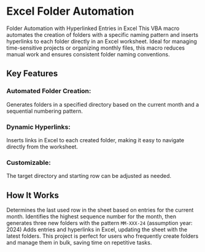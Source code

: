 # Excel Folder Automation

Folder Automation with Hyperlinked Entries in Excel
This VBA macro automates the creation of folders with a specific naming pattern and inserts hyperlinks to each folder directly in an Excel worksheet. Ideal for managing time-sensitive projects or organizing monthly files, this macro reduces manual work and ensures consistent folder naming conventions.

## Key Features
### Automated Folder Creation: 
Generates folders in a specified directory based on the current month and a sequential numbering pattern.
### Dynamic Hyperlinks: 
Inserts links in Excel to each created folder, making it easy to navigate directly from the worksheet.
### Customizable: 
The target directory and starting row can be adjusted as needed.

## How It Works

Determines the last used row in the sheet based on entries for the current month.
Identifies the highest sequence number for the month, then generates three new folders with the pattern ```MM-XXX-24``` (assumption year: 2024)
Adds entries and hyperlinks in Excel, updating the sheet with the latest folders.
This project is perfect for users who frequently create folders and manage them in bulk, saving time on repetitive tasks.
